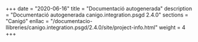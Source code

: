 +++
date        = "2020-06-16"
title       = "Documentació autogenerada"
description = "Documentació autogenerada canigo.integration.psgd 2.4.0"
sections    = "Canigó"
enllac		= "/documentacio-llibreries/canigo.integration.psgd/2.4.0/site/project-info.html"
weight      = 4
+++
